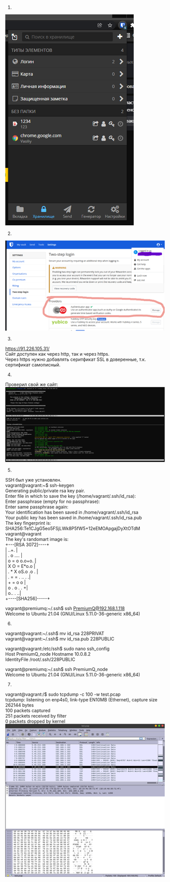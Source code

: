 1)   
![img_2.png](img_2.png)
  
2)  
![img_3.png](img_3.png)
  
3)  
https://91.226.105.31/  
Сайт доступен как через http, так и через https.  
Через https нужно добавлять серитфикат SSL в доверенные, т.к. сертификат самописный.  

4)  
Проверил свой же сайт:  
![img_4.png](img_4.png)

5)  
SSH был уже установлен.  
vagrant@vagrant:~$ ssh-keygen  
Generating public/private rsa key pair.  
Enter file in which to save the key (/home/vagrant/.ssh/id_rsa):  
Enter passphrase (empty for no passphrase):  
Enter same passphrase again:  
Your identification has been saved in /home/vagrant/.ssh/id_rsa  
Your public key has been saved in /home/vagrant/.ssh/id_rsa.pub  
The key fingerprint is:  
SHA256:Te1CJgG5eo5FSjLWk8P5fW5+12eEMOApgajDyXtOTdM vagrant@vagrant  
The key's randomart image is:  
+---[RSA 3072]----+  
|     ..+.        |  
|    . o ....     |  
| o = o o.o+o.    |  
|  X O = E*o.o    |  
| . * X oS.o .o . |  
|  . = = . ..  . .|  
|   + =   o     o |  
|    o .   o . . +|  
|         o.. . ..|  
+----[SHA256]-----+  
  
vagrant@premiumq:~/.ssh$ ssh PremiumQ@192.168.1.118  
Welcome to Ubuntu 21.04 (GNU/Linux 5.11.0-36-generic x86_64)  
  
6)  
vagrant@vagrant:~/.ssh$ mv id_rsa  228PRIVAT  
vagrant@vagrant:~/.ssh$ mv id_rsa.pub 228PUBLIC  
  
vagrant@vagrant:/etc/ssh$ sudo nano ssh_config  
Host PremiumQ_node 
    Hostname 10.0.8.2  
    IdentityFile /root/.ssh/228PUBLIC  
  
vagrant@premiumq:~/.ssh$ ssh PremiumQ_node  
Welcome to Ubuntu 21.04 (GNU/Linux 5.11.0-36-generic x86_64)  
  
7)  
vagrant@vagrant:/$ sudo tcpdump -c 100 -w test.pcap  
tcpdump: listening on enp4s0, link-type EN10MB (Ethernet), capture size 262144 bytes  
100 packets captured  
251 packets received by filter  
0 packets dropped by kernel  
![img_5.png](img_5.png)

  






 